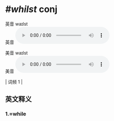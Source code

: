 # ***\#whilst*** conj
英音 waɪlst  
英音
<audio src="./media/whilst1.aac" controls="controls"></audio>

美音 waɪlst  
美音
<audio src="./media/whilst2.aac" controls="controls"></audio>



| 词频 1 |  

英文释义
---
### 1.**=while**  


